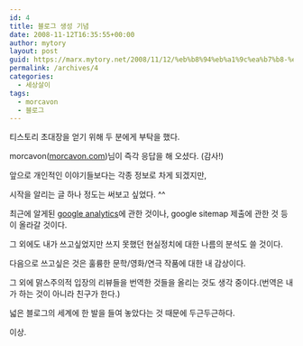 ```yaml
---
id: 4
title: 블로그 생성 기념
date: 2008-11-12T16:35:55+00:00
author: mytory
layout: post
guid: https://marx.mytory.net/2008/11/12/%eb%b8%94%eb%a1%9c%ea%b7%b8-%ec%83%9d%ec%84%b1-%ea%b8%b0%eb%85%90/
permalink: /archives/4
categories:
  - 세상살이
tags:
  - morcavon
  - 블로그
---
```

티스토리 초대장을 얻기 위해 두 분에게 부탁을 했다.


  


morcavon(<A href="http://morcavon.com/" target=_blank>morcavon.com</A>)님이 즉각 응답을 해 오셨다. (감사!)


  


앞으로 개인적인 이야기들보다는 각종 정보로 차게 되겠지만,


  


시작을 알리는 글 하나 정도는 써보고 싶었다. ^^


  


최근에 알게된 <A title="[http://google.com/analytics]로 이동합니다." href="http://google.co.kr/analytics" target=_blank>google analytics</A>에 관한 것이나, google sitemap 제출에 관한 것 등이 올라갈 것이다.


  


그 외에도 내가 쓰고싶었지만 쓰지 못했던 현실정치에 대한 나름의 분석도 쓸 것이다.


  


다음으로 쓰고싶은 것은 훌륭한 문학/영화/연극 작품에 대한 내 감상이다.


  


그 외에 맑스주의적 입장의 리뷰들을 번역한 것들을 올리는 것도 생각 중이다.(번역은 내가 하는 것이 아니라 친구가 한다.)


  


넓은 블로그의 세계에 한 발을 들여 놓았다는 것 때문에 두근두근하다.


  


이상.